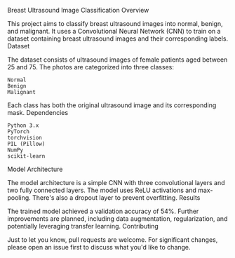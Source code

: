 Breast Ultrasound Image Classification
Overview

This project aims to classify breast ultrasound images into normal, benign, and malignant. It uses a Convolutional Neural Network (CNN) to train on a dataset containing breast ultrasound images and their corresponding labels.
Dataset

The dataset consists of ultrasound images of female patients aged between 25 and 75. The photos are categorized into three classes:

    Normal
    Benign
    Malignant

Each class has both the original ultrasound image and its corresponding mask.
Dependencies

    Python 3.x
    PyTorch
    torchvision
    PIL (Pillow)
    NumPy
    scikit-learn

Model Architecture

The model architecture is a simple CNN with three convolutional layers and two fully connected layers. The model uses ReLU activations and max-pooling. There's also a dropout layer to prevent overfitting.
Results

The trained model achieved a validation accuracy of 54%. Further improvements are planned, including data augmentation, regularization, and potentially leveraging transfer learning.
Contributing

Just to let you know, pull requests are welcome. For significant changes, please open an issue first to discuss what you'd like to change.

